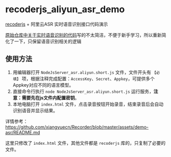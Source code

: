 # recoderjs_aliyun_asr_demo
[recoderjs](https://github.com/xiangyuecn/Recorder) + 阿里云ASR 实时语音识别接口代码演示

[原始仓库中关于实时语音识别的代码](https://github.com/xiangyuecn/Recorder/blob/master/index.html)写的不太简洁，不便于新手学习，所以重新简化了一下，只保留语音识别相关的逻辑

## 使用方法
1. 用编辑器打开 `NodeJsServer_asr.aliyun.short.js` 文件，文件开头有 `【必填】` 项，根据注释完成配置：`AccessKey`、`Secret`、`Appkey`，可提供多个Appkey对应不同的语言模型。
2. 直接命令行执行 `node NodeJsServer_asr.aliyun.short.js` 运行服务，**注意：需要先在js文件内配置密钥**。
3. 本地电脑打开 `index.html` 文件，点击录音按钮开始录音，结束录音后会自动识别语音并显示结果。

详情参考：
https://github.com/xiangyuecn/Recorder/blob/master/assets/demo-asr/README.md


这里只修改了 `index.html` 文件，其他文件都是 `recoderjs` 库的，只复制了必要的文件。